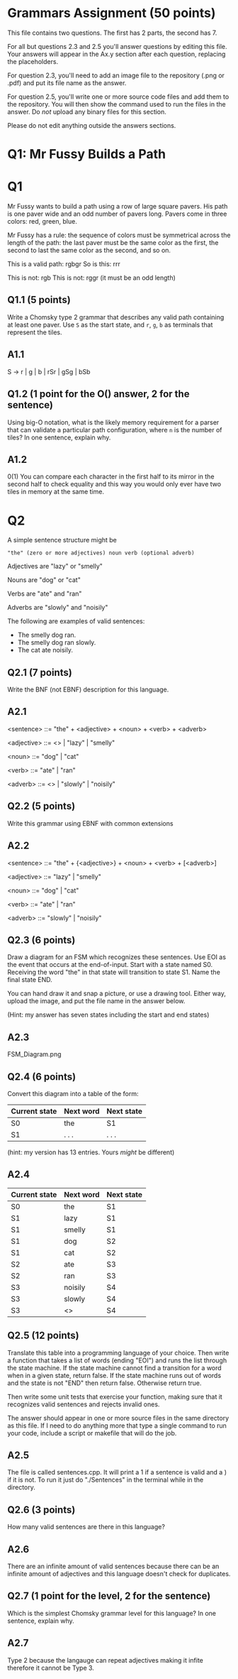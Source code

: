 # Grammars Assignment (50 points)

This file contains two questions. The first has 2 parts, the second has 7.

For all but questions 2.3 and 2.5 you'll answer questions by editing this file.
Your answers will appear in the Ax.y section after each question, replacing the
placeholders.

For question 2.3, you'll need to add an image file to the repository (.png or
.pdf) and put its file name as the answer.

For question 2.5, you'll write one or more source code files and add them to the
repository. You will then show the command used to run the files in the answer.
Do _not_ upload any binary files for this section.

Please do not edit anything outside the answers sections.


# Q1: Mr Fussy Builds a Path

# Q1

Mr Fussy wants to build a path using a row of large square pavers. His path is
one paver wide and an odd number of pavers long. Pavers come in three colors:
red, green, blue.

Mr Fussy has a rule: the sequence of colors must be symmetrical across the
length of the path: the last paver must be the same color as the first, the
second to last the same color as the second, and so on.

This is a valid path:  rgbgr
So is this: rrr

This is not: rgb
This is not: rggr    (it must be an odd length)

## Q1.1  (5 points)

Write a Chomsky type 2 grammar that describes any valid path containing at
least one paver. Use `S` as the start state, and `r`, `g`, `b` as terminals that
represent the tiles.

## A1.1

S -> r | g | b | rSr | gSg | bSb 


## Q1.2  (1 point for the O() answer, 2 for the sentence)

Using big-O notation, what is the likely memory requirement for a parser that
can validate a particular path configuration, where `n` is the number of tiles?
In one sentence, explain why.

## A1.2

0(1)
You can compare each character in the first half to its mirror in the second half to check equality and this way you would only ever have two tiles in memory at the same time.


# Q2

A simple sentence structure might be

    "the" (zero or more adjectives) noun verb (optional adverb)

Adjectives are "lazy" or "smelly"

Nouns are "dog" or "cat"

Verbs are "ate" and "ran"

Adverbs are "slowly" and "noisily"

The following are examples of valid sentences:

* The smelly dog ran.
* The smelly dog ran slowly.
* The cat ate noisily.

## Q2.1 (7 points)

Write the BNF (not EBNF) description for this language.

## A2.1

\<sentence> ::= "the" + \<adjective> + \<noun> +  \<verb> + \<adverb>

\<adjective> ::= \<<empty>> | "lazy" | "smelly"

\<noun> ::= "dog" | "cat"

\<verb> ::= "ate" | "ran"

\<adverb> ::= \<<empty>> | "slowly" | "noisily"


## Q2.2 (5 points)

Write this grammar using EBNF with common extensions

## A2.2

\<sentence> ::= "the" + {\<adjective>} + \<noun> +  \<verb> + [\<adverb>]

\<adjective> ::= "lazy" | "smelly"

\<noun> ::= "dog" | "cat"

\<verb> ::= "ate" | "ran"

\<adverb> ::= "slowly" | "noisily"


## Q2.3 (6 points)

  Draw a diagram for an FSM which recognizes these sentences. Use EOI as the
  event that occurs at the end-of-input. Start with a state named S0. Receiving
  the word "the" in that state will transition to state S1. Name the final state
  END.

  You can hand draw it and snap a picture, or use a drawing tool. Either way,
  upload the image, and put the file name in the answer below.

  (Hint: my answer has seven states including the start and end states)


## A2.3

FSM_Diagram.png


## Q2.4 (6 points)

Convert this diagram into a table of the form:

Current state | Next word | Next state
--------------|-----------|-----------
    S0        |    the    |     S1
    S1        |   . . .   |   . . .

(hint: my version has 13 entries. Yours _might_ be different)

## A2.4

Current state | Next word     | Next state
--------------|---------------|-----------
    S0        |    the        |     S1
    S1        |   lazy	      |   	S1
    S1        |   smelly      |   	S1
    S1        |   dog         |     S2
    S1        |   cat         |     S2
    S2        |   ate         |    	S3 
    S2        |   ran         |     S3
    S3        |    noisily    |     S4
    S3        |    slowly     |     S4
    S3        |   <<empty>>   |   	S4




## Q2.5 (12 points)

Translate this table into a programming language of your choice. Then write a
function that takes a list of words (ending "EOI") and runs the list through the
state machine. If the state machine cannot find a transition for a word when in
a given state, return false. If the state machine runs out of words and the
state is not "END" then return false. Otherwise return true.

Then write some unit tests that exercise your function, making sure that it
recognizes valid sentences and rejects invalid ones.

The answer should appear in one or more source files in the same directory as
this file. If I need to do anything more that type a single command to run your
code, include a script or makefile that will do the job.

## A2.5

The file is called sentences.cpp.
It will print a 1 if a sentence is valid and a ) if it is not.
To run it just do "./Sentences" in the terminal while in the directory.


## Q2.6 (3 points)

How many valid sentences are there in this language?

## A2.6

There are an infinite amount of valid sentences because there can be an infinite amount of adjectives and this language doesn't check for duplicates.


## Q2.7 (1 point for the level, 2 for the sentence)

Which is the simplest Chomsky grammar level for this language? In one sentence,
explain why.

## A2.7

Type 2 because the langauge can repeat adjectives making it infite therefore it cannot be Type 3.
